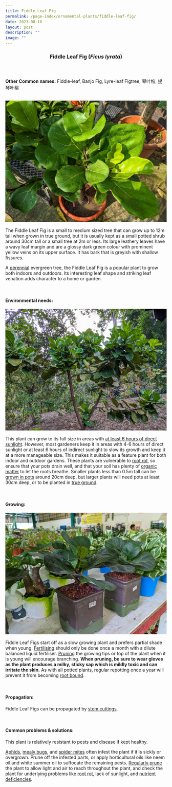 ```yaml
---
title: Fiddle Leaf Fig
permalink: /page-index/ornamental-plants/fiddle-leaf-fig/
date: 2023-08-18
layout: post
description: ""
image: ""
---
```

<header> 
	<h3>Fiddle Leaf Fig (<em>Ficus lyrata</em>)</h3> 
</header>

<section>
	<p><strong>Other Common names:</strong> Fiddle-leaf, Banjo Fig, Lyre-leaf Figtree, 琴叶榕, 提琴叶榕</p>
	<br>
</section>
 
<section>
	<img title="Fiddle Leaf fig plant. Photo by Jacqueline Chua." src="/images/Plants/fiddleleaffig%20(7)_jacquelinechua.jpg">
	<p>The Fiddle Leaf Fig is a small to medium sized tree that can grow up to 12m tall when grown in true ground, but it is usually kept as a small potted shrub around 30cm tall or a small tree at 2m or less. Its large leathery leaves have a wavy leaf margin and are a glossy dark green colour with prominent yellow veins on its upper surface. It has bark that is greyish with shallow fissures.</p>
	<p>A <a href="/learn-more-about-gardening/glossary/#p">perennial</a> evergreen tree, the Fiddle Leaf Fig is a popular plant to grow both indoors and outdoors. Its interesting leaf shape and striking leaf venation adds character to a home or garden.</p>
	 <br> 
</section> 
 
<section> 
  <h4>Environmental needs:</h4>
	<img title="A large fiddle leaf fig grown in true ground. Photo by Jacqueline Chua." src="/images/Plants/fiddleleaffig%20(1)_jacquelinechua.jpg">
  <p>This plant can grow to its full size in areas with <a href="/page-index/horticulture-techniques/gauging-light/">at least 6 hours of direct sunlight</a>. However, most gardeners keep it in areas with 4-6 hours of direct sunlight or at least 6 hours of indirect sunlight to slow its growth and keep it at a more manageable size. This makes it suitable as a feature plant for both indoor and outdoor gardens. These plants are vulnerable to <a href="/page-index/plant-problems/root-rot/">root rot</a>, so ensure that your pots drain well, and that your soil has plenty of <a href="/page-index/horticulture-techniques/soil-amendments/">organic matter</a> to let the roots breathe. Smaller plants less than 0.5m tall can be <a href="/page-index/horticulture-techniques/planting-in-containers/">grown in pots</a> around 20cm deep, but larger plants will need pots at least 30cm deep, or to be planted in <a href="/page-index/horticulture-techniques/true-ground/">true ground</a>.</p> 
	<br>
</section>

<section> 
  <h4>Growing:</h4> 
	<img title="Fiddle leaf figs being sold as small houseplants. Photo by Jacqueline Chua." src="/images/Plants/fiddleleaffig%20(6)_jacquelinechua.jpg">
	<p>Fiddle Leaf Figs start off as a slow growing plant and prefers partial shade when young. <a href="/page-index/horticulture-techniques/fertilising/">Fertilising</a> should only be done once a month with a dilute balanced liquid fertiliser. <a href="/page-index/horticulture-techniques/pruning/">Pruning</a> the growing tips or top of the plant when it is young will encourage branching. <b>When pruning, be sure to wear gloves as the plant produces a milky, sticky sap which is mildly toxic and can irritate the skin.</b> As with all potted plants, regular repotting once a year will prevent it from becoming <a href="/page-index/plant-problems/root-bound/">root bound</a>.</p> 
	<br> 
</section> 

<section> 
  <h4>Propagation:</h4> 
	<p>Fiddle Leaf Figs can be propagated by <a href="/page-index/horticulture-techniques/propagating-by-cuttings/">stem cuttings</a>.</p> 
	<br> 
</section> 
 
<section> 
  <h4>Common problems &amp; solutions:</h4> 
	<p>This plant is relatively resistant to pests and disease if kept healthy.</p>
	<p><a href="/page-index/pests/aphids/">Aphids</a>, <a href="/page-index/pests/mealy-bugs/">mealy bugs</a>, and <a href="/page-index/pests/spider-mites/">spider mites</a> often infest the plant if it is sickly or overgrown. Prune off the infested parts, or apply horticultural oils like neem oil and white summer oil to suffocate the remaining pests. <a href="/page-index/horticulture-techniques/pruning/">Regularly prune</a> the plant to allow light and air to reach throughout the plant, and check the plant for underlying problems like <a href="/page-index/plant-problems/root-rot/">root rot</a>, lack of sunlight, and <a href="/page-index/plant-problems/nutrient-deficiencies/">nutrient deficiencies</a>.</p>
	<br> 
</section>